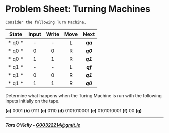 # Problem Sheet: Turning Machines

	Consider the following Turn Machine.

| State         | Input        | Write        | Move       | Next         |
|:-----------:|:-----------:|:-----------:|:-----------:|:-----------:|
| * q0 *        | -               | -               | L               |  *__qa__*  |
| * q0 *        | 0              |  0              | R               | *__q0__*  |
| * q0 *        | 1              |  1              | R               | *__q1__*  |
| * q1 *        | -               | -               | L               |  *__qf__*  |
| * q1 *        | 0              |  0              | R               | *__q1__*  |
| * q1 *        | 1              |  1              | R               | *__q0__*  |

Determine what happens when the Turing Machine is run with the following inputs initially on the tape.

**(a)** 0001
**(b)** 0111
**(c)** 0110
**(d)** 0101010001
**(e)** 0101010001
**(f)** 00
**(g)**

-----

__*Tara O'Kelly - G00322214@gmit.ie*__